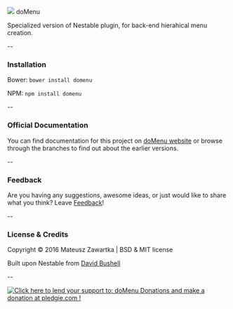 [![](https://github.com/mechanicious/domenu/blob/gh-pages/logo-domenu.png?raw=true)](http://mechanicious.github.io/domenu/) doMenu

Specialized version of Nestable plugin, for back-end hierahical menu creation. 

--

### Installation
Bower: `bower install domenu`

NPM: `npm install domenu`

--

### Official Documentation
You can find documentation for this project on [doMenu website](http://mechanicious.github.io/domenu/) or browse through the branches to find out about the earlier versions.

--

### Feedback

Are you having any suggestions, awesome ideas, or just would like to share what you think? Leave [Feedback](https://github.com/mechanicious/domenu/labels/feedback)!

--

### License & Credits
Copyright © 2016 Mateusz Zawartka | BSD & MIT license

Built upon Nestable from [David Bushell](http://dbushell.com/)

--

<a href='https://pledgie.com/campaigns/31198'><img alt='Click here to lend your support to: doMenu Donations and make a donation at pledgie.com !' src='https://pledgie.com/campaigns/31198.png?skin_name=chrome' border='0' ></a>

